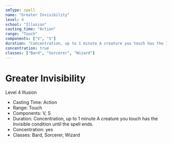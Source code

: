 ```yaml
---
smType: spell
name: "Greater Invisibility"
level: 4
school: "Illusion"
casting_time: "Action"
range: "Touch"
components: ["V", "S"]
duration: "Concentration, up to 1 minute A creature you touch has the Invisible condition until the spell ends."
concentration: true
classes: ["Bard", "Sorcerer", "Wizard"]
---
```


# Greater Invisibility
Level 4 Illusion

- Casting Time: Action
- Range: Touch
- Components: V, S
- Duration: Concentration, up to 1 minute A creature you touch has the Invisible condition until the spell ends.
- Concentration: yes
- Classes: Bard, Sorcerer, Wizard
